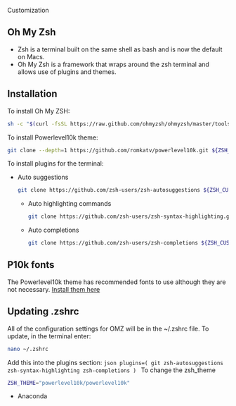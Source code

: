 Customization


## **Oh My Zsh**
* Zsh is a terminal built on the same shell as bash and is now the default on Macs.
* Oh My Zsh is a framework that wraps around the zsh terminal and allows use of plugins and themes.

## Installation
To install Oh My ZSH:  
```bash
sh -c "$(curl -fsSL https://raw.github.com/ohmyzsh/ohmyzsh/master/tools/install.sh)"
```

To install Powerlevel10k theme:  
```bash
git clone --depth=1 https://github.com/romkatv/powerlevel10k.git ${ZSH_CUSTOM:-$HOME/.oh-my-zsh/custom}/themes/powerlevel10k
```

To install plugins for the terminal:
* Auto suggestions
  ```bash
  git clone https://github.com/zsh-users/zsh-autosuggestions ${ZSH_CUSTOM:-~/.oh-my-zsh/custom}/plugins/zsh-autosuggestions
  ```
  * Auto highlighting commands
    ```bash
    git clone https://github.com/zsh-users/zsh-syntax-highlighting.git ${ZSH_CUSTOM:-~/.oh-my-zsh/custom}/plugins/zsh-syntax-highlighting
    ```
  * Auto completions
    ```bash
    git clone https://github.com/zsh-users/zsh-completions ${ZSH_CUSTOM:=~/.oh-my-zsh/custom}/plugins/zsh-completions
    ```

## P10k fonts
The Powerlevel10k theme has recommended fonts to use although they are not necessary. <a href="https://github.com/romkatv/powerlevel10k#meslo-nerd-font-patched-for-powerlevel10k" target="_blank" rel="noreferrer">Install them here</a>


## Updating .zshrc

All of the configuration settings for OMZ will be in the ~/.zshrc file.
To update, in the terminal enter:
  ```bash
  nano ~/.zshrc
  ```
Add this into the plugins section:
    ```json
    plugins=(
            git
            zsh-autosuggestions
            zsh-syntax-highlighting
            zsh-completions
    )
    ```
To change the zsh_theme
```bash
ZSH_THEME="powerlevel10k/powerlevel10k"
```

* Anaconda